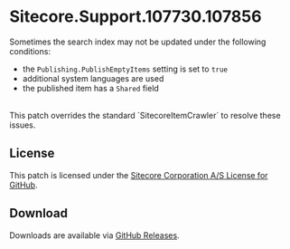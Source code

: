 # Sitecore.Support.107730.107856
Sometimes the search index may not be updated under the following conditions:
- the `Publishing.PublishEmptyItems` setting is set to `true`
- additional system languages are used
- the published item has a `Shared` field
<br/>
This patch overrides the standard `SitecoreItemCrawler` to resolve these issues.

## License  
This patch is licensed under the [Sitecore Corporation A/S License for GitHub](https://github.com/sitecoresupport/Sitecore.Support.107730.107856/blob/master/LICENSE).  

## Download  
Downloads are available via [GitHub Releases](https://github.com/sitecoresupport/Sitecore.Support.107730.107856/releases).  
